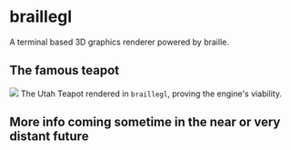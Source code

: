 # braillegl
A terminal based 3D graphics renderer powered by braille.

## The famous teapot
![](https://user-images.githubusercontent.com/47188830/164054016-81fc701a-e1a5-4ac6-a05b-ea976b338037.png)
The Utah Teapot rendered in `braillegl`, proving the engine's viability.

## More info coming sometime in the near or very distant future
